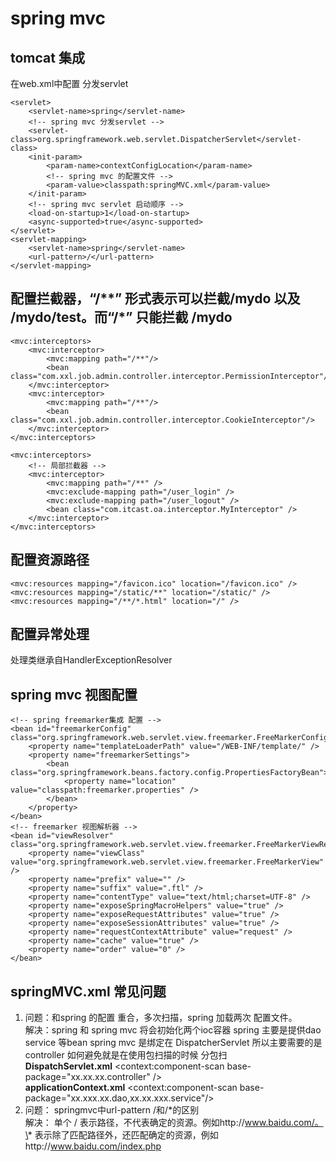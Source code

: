 # spring mvc
## tomcat 集成
在web.xml中配置 分发servlet
```
<servlet>
    <servlet-name>spring</servlet-name>
    <!-- spring mvc 分发servlet -->
    <servlet-class>org.springframework.web.servlet.DispatcherServlet</servlet-class>
    <init-param>
        <param-name>contextConfigLocation</param-name>
        <!-- spring mvc 的配置文件 -->
        <param-value>classpath:springMVC.xml</param-value>
    </init-param>
    <!-- spring mvc servlet 启动顺序 -->
    <load-on-startup>1</load-on-startup>
    <async-supported>true</async-supported>
</servlet>
<servlet-mapping>
    <servlet-name>spring</servlet-name>
    <url-pattern>/</url-pattern>
</servlet-mapping>
```
## 配置拦截器，“/**” 形式表示可以拦截/mydo 以及 /mydo/test。而“/*” 只能拦截 /mydo
```
<mvc:interceptors>
    <mvc:interceptor>
        <mvc:mapping path="/**"/>
        <bean class="com.xxl.job.admin.controller.interceptor.PermissionInterceptor"/>
    </mvc:interceptor>
    <mvc:interceptor>
        <mvc:mapping path="/**"/>
        <bean class="com.xxl.job.admin.controller.interceptor.CookieInterceptor"/>
    </mvc:interceptor>
</mvc:interceptors>

<mvc:interceptors>  
    <!-- 局部拦截器 -->  
    <mvc:interceptor>  
        <mvc:mapping path="/**" />                      
        <mvc:exclude-mapping path="/user_login" />  
        <mvc:exclude-mapping path="/user_logout" />  
        <bean class="com.itcast.oa.interceptor.MyInterceptor" />  
    </mvc:interceptor>  
</mvc:interceptors>  
```

## 配置资源路径
```
<mvc:resources mapping="/favicon.ico" location="/favicon.ico" />
<mvc:resources mapping="/static/**" location="/static/" />
<mvc:resources mapping="/**/*.html" location="/" />
```

## 配置异常处理
<bean id="exceptionResolver" class="com.xxl.job.admin.controller.resolver.WebExceptionResolver" />处理类继承自HandlerExceptionResolver

## spring mvc 视图配置
```
<!-- spring freemarker集成 配置 -->
<bean id="freemarkerConfig" class="org.springframework.web.servlet.view.freemarker.FreeMarkerConfigurer">
    <property name="templateLoaderPath" value="/WEB-INF/template/" />
    <property name="freemarkerSettings">
        <bean class="org.springframework.beans.factory.config.PropertiesFactoryBean">
            <property name="location" value="classpath:freemarker.properties" />
        </bean>
    </property>
</bean>
<!-- freemarker 视图解析器 -->
<bean id="viewResolver"	class="org.springframework.web.servlet.view.freemarker.FreeMarkerViewResolver">
    <property name="viewClass" value="org.springframework.web.servlet.view.freemarker.FreeMarkerView" />
    <property name="prefix" value="" />
    <property name="suffix" value=".ftl" />
    <property name="contentType" value="text/html;charset=UTF-8" />
    <property name="exposeSpringMacroHelpers" value="true" />
    <property name="exposeRequestAttributes" value="true" />
    <property name="exposeSessionAttributes" value="true" />
    <property name="requestContextAttribute" value="request" />
    <property name="cache" value="true" />
    <property name="order" value="0" />
</bean>
```

## springMVC.xml 常见问题
1. 问题：和spring 的配置 重合，多次扫描，spring 加载两次 配置文件。  
解决：spring 和 spring mvc 将会初始化两个ioc容器
spring 主要是提供dao service 等bean
spring mvc 是绑定在 DispatcherServlet 所以主要需要的是 controller
如何避免就是在使用包扫描的时候 分包扫  
**DispatchServlet.xml**        <context:component-scan base-package="xx.xx.xx.controller" />  
**applicationContext.xml**   <context:component-scan base-package="xx.xxx.xx.dao,xx.xx.xxx.service"/>
2. 问题： springmvc中url-pattern /和/\*的区别  
解决： 单个 / 表示路径，不代表确定的资源。例如http://www.baidu.com/。\* 表示除了匹配路径外，还匹配确定的资源，例如http://www.baidu.com/index.php

